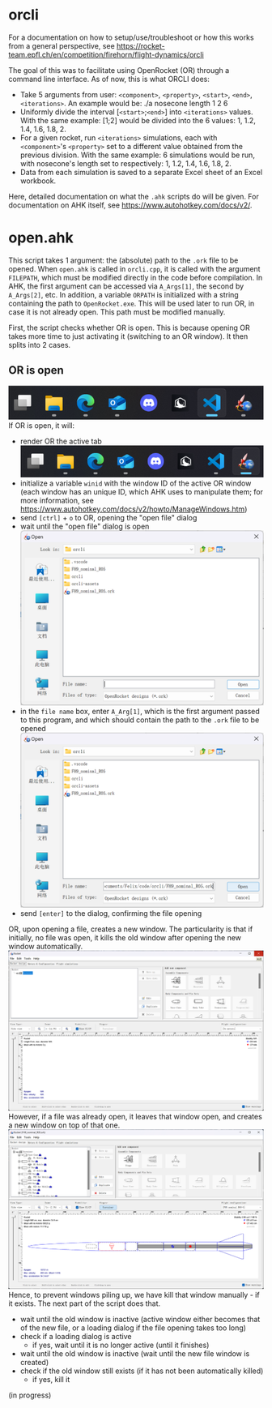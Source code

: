 # orcli
For a documentation on how to setup/use/troubleshoot or how this works from a general perspective, see https://rocket-team.epfl.ch/en/competition/firehorn/flight-dynamics/orcli

The goal of this was to facilitate using OpenRocket (OR) through a command line interface.
As of now, this is what ORCLI does:
- Take 5 arguments from user: `<component>`, `<property>`, `<start>`, `<end>`, `<iterations>`.
An example would be: ./a nosecone length 1 2 6
- Uniformly divide the interval [`<start>`;`<end>`] into `<iterations>` values.
With the same example: [1;2] would be divided into the 6 values: 1, 1.2, 1.4, 1.6, 1.8, 2.
- For a given rocket, run `<iterations>` simulations, each with `<component>`'s `<property>` set to a different value obtained from the previous division.
With the same example: 6 simulations would be run, with nosecone's length set to respectively: 1, 1.2, 1.4, 1.6, 1.8, 2.
- Data from each simulation is saved to a separate Excel sheet of an Excel workbook.

Here, detailed documentation on what the `.ahk` scripts do will be given.
For documentation on AHK itself, see https://www.autohotkey.com/docs/v2/.

# open.ahk
This script takes 1 argument: the (absolute) path to the `.ork` file to be opened. When `open.ahk` is called in `orcli.cpp`, it is called with the argument `FILEPATH`, which must be modified directly in the code before compilation.
In AHK, the first argument can be accessed via `A_Args[1]`, the second by `A_Args[2]`, etc.
In addition, a variable `ORPATH` is initialized with a string containing the path to `OpenRocket.exe`. This will be used later to run OR, in case it is not already open. This path must be modified manually.

First, the script checks whether OR is open. This is because opening OR takes more time to just activating it (switching to an OR window). It then splits into 2 cases.
## OR is open
![or-open.png](./images/or-open.png)
If OR is open, it will:
- render OR the active tab
![or-active.png](./images/or-active.png)
- initialize a variable `winid` with the window ID of the active OR window (each window has an unique ID, which AHK uses to manipulate them; for more information, see https://www.autohotkey.com/docs/v2/howto/ManageWindows.htm)
- send `[ctrl]` + `o` to OR, opening the "open file" dialog
- wait until the "open file" dialog is open
![or-openfile.png](./images/or-openfile.png)
- in the `file name` box, enter `A_Arg[1]`, which is the first argument passed to this program, and which should contain the path to the `.ork` file to be opened
![or-openfile-path.png](./images/or-openfile-path.png)
- send `[enter]` to the dialog, confirming the file opening

OR, upon opening a file, creates a new window. The particularity is that if initially, no file was open, it kills the old window after opening the new window automatically.
![or-unloaded.png](./images/or-unloaded.png)
However, if a file was already open, it leaves that window open, and creates a new window on top of that one.
![or-loaded.png](./images/or-loaded.png)
Hence, to prevent windows piling up, we have kill that window manually - if it exists. The next part of the script does that.

- wait until the old window is inactive (active window either becomes that of the new file, or a loading dialog if the file opening takes too long)
- check if a loading dialog is active
  - if yes, wait until it is no longer active (until it finishes)
- wait until the old window is inactive (wait until the new file window is created)
- check if the old window still exists (if it has not been automatically killed)
  - if yes, kill it

(in progress)

